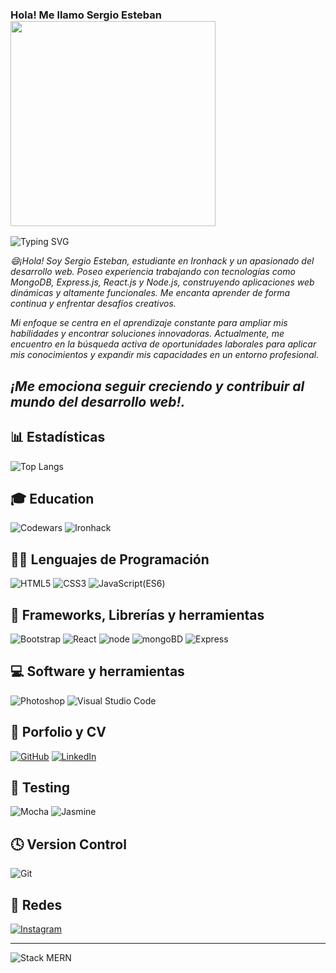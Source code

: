 ### Hola! Me llamo Sergio Esteban <img src="https://media4.giphy.com/media/juua9i2c2fA0AIp2iq/giphy.gif?cid=ecf05e47q7ap3ebz4h3s5u6d80wlvhm6kfppqbprtak4uk40&ep=v1_gifs_related&rid=giphy.gif&ct=s" width="328">

![Typing SVG](https://readme-typing-svg.demolab.com?font=Roboto+Mono&pause=1000&color=007FFF&center=verdadero&vCenter=verdadero&width=500&lines=En+camino+a+ser+un+gran+desarrollador+web.)

 *😄¡Hola! Soy Sergio Esteban, estudiante en Ironhack y un apasionado del desarrollo web. Poseo experiencia trabajando con tecnologías como MongoDB, Express.js, React.js y Node.js, construyendo aplicaciones web dinámicas y altamente funcionales. Me encanta aprender de forma continua y enfrentar desafíos creativos.*

 *Mi enfoque se centra en el aprendizaje constante para ampliar mis habilidades y encontrar soluciones innovadoras. Actualmente, me encuentro en la búsqueda activa de oportunidades laborales para aplicar mis conocimientos y expandir mis capacidades en un entorno profesional.*

## *¡Me emociona seguir creciendo y contribuir al mundo del desarrollo web!.*


## 📊 Estadísticas


![Top Langs](https://github-readme-stats.vercel.app/api/top-langs/?username=sergioironhacker&layout=compact&theme=tokyonight)


## 🎓 Education

![Codewars](https://img.shields.io/badge/Codewars-B1361E?style=for-the-badge&logo=codewars&logoColor=grey)
![Ironhack](https://images.crunchbase.com/image/upload/c_lpad,h_64,w_64,f_auto,q_auto:eco,dpr_1/ajracsdqu5gmyfl6nai0 "Ironhack")



## 👩‍💻 Lenguajes de Programación

<p>
<img alt="HTML5" src="https://img.shields.io/badge/html5-%23E34F26.svg?style=for-the-badge&logo=html5&logoColor=white&color=red"></a>
<img alt="CSS3" src="https://img.shields.io/badge/css3-%231572B6.svg?style=for-the-badge&logo=css3&logoColor=white&color=blue"></a>
<img alt="JavaScript(ES6)" src="https://img.shields.io/badge/javascript-%23323330.svg?style=for-the-badge&logo=javascript&logoColor=%23F7DF1E&color=black"></a>
</p>

## 🧰 Frameworks, Librerías y herramientas

<p>
<img alt="Bootstrap" src="https://img.shields.io/badge/bootstrap-%23563D7C.svg?style=for-the-badge&logo=bootstrap&logoColor=white"></a>
<img alt="React" src="https://img.shields.io/badge/react-%2320232a.svg?style=for-the-badge&logo=react&logoColor=black&color=61DAFB"></a> 
<img alt="node" src="https://img.shields.io/badge/Node-%2320232a.svg?style=for-the-badge&logo=node.js&logoColor=black&color=green"></a> 
<img alt="mongoBD" src="https://img.shields.io/badge/MongoDB-%234ea94b.svg?style=for-the-badge&logo=mongodb&logoColor=white"></a> 
<img alt="Express" src="https://img.shields.io/badge/express.js-%23404d59.svg?style=for-the-badge&logo=express&logoColor=%2361DAFB"></a> 
</p>

## 💻 Software y herramientas

<p>
<img alt="Photoshop" src="https://img.shields.io/badge/adobe%20photoshop-%2331A8FF.svg?style=for-the-badge&logo=adobe%20photoshop&logoColor=white&color=aquamarine"></a>
<img alt="Visual Studio Code" src="https://img.shields.io/badge/Visual%20Studio%20Code-0078d7.svg?style=for-the-badge&logo=visual-studio-code&logoColor=white"></a>   
</p>

## 💼 Porfolio y CV

<p>
<a href="https://github.com/sergioironhacker"><img alt="GitHub" src="https://img.shields.io/badge/github-%23121011.svg?style=for-the-badge&logo=github&logoColor=white&color=black"></a>
<a href="https://www.linkedin.com/in/sergio-esteban-229a55279/"><img alt="LinkedIn" src="https://img.shields.io/badge/linkedin-%230077B5.svg?style=for-the-badge&logo=linkedin&logoColor=white&color=0077B5"></a>
</p>

## 🧪 Testing

![Mocha](https://img.shields.io/badge/-mocha-%238D6748?style=for-the-badge&logo=mocha&logoColor=white)
![Jasmine](https://img.shields.io/badge/-Jasmine-%238A4182?style=for-the-badge&logo=Jasmine&logoColor=white)

## 🕓 Version Control

![Git](https://img.shields.io/badge/git-%23F05033.svg?style=for-the-badge&logo=git&logoColor=white)

## 💬 Redes

<p>
<a href="https://www.instagram.com"><img alt="Instagram" src="https://img.shields.io/badge/Instagram-%23E4405F.svg?style=for-the-badge&logo=Instagram&logoColor=white"></a>
</p>

---

![Stack MERN](https://www.imaginarycloud.com/blog/content/images/2023/03/MERN.webp)







